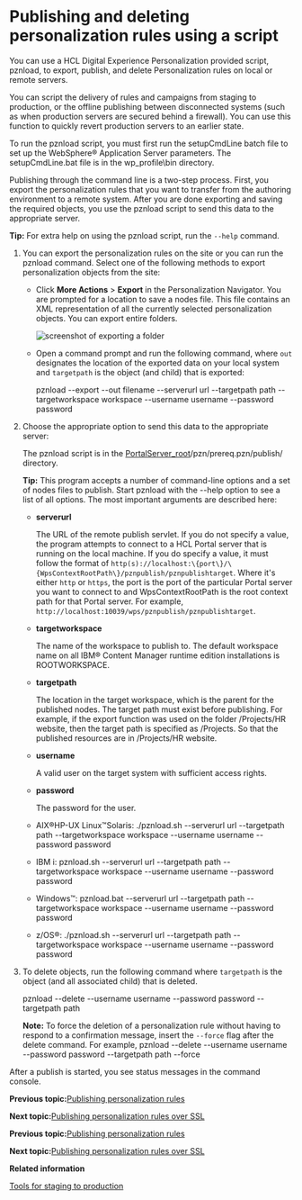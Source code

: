 # Publishing and deleting personalization rules using a script

You can use a HCL Digital Experience Personalization provided script, pznload, to export, publish, and delete Personalization rules on local or remote servers.

You can script the delivery of rules and campaigns from staging to production, or the offline publishing between disconnected systems \(such as when production servers are secured behind a firewall\). You can use this function to quickly revert production servers to an earlier state.

To run the pznload script, you must first run the setupCmdLine batch file to set up the WebSphere® Application Server parameters. The setupCmdLine.bat file is in the wp\_profile\\bin directory.

Publishing through the command line is a two-step process. First, you export the personalization rules that you want to transfer from the authoring environment to a remote system. After you are done exporting and saving the required objects, you use the pznload script to send this data to the appropriate server.

**Tip:** For extra help on using the pznload script, run the `--help` command.

1.  You can export the personalization rules on the site or you can run the pznload command. Select one of the following methods to export personalization objects from the site:

    -   Click **More Actions** \> **Export** in the Personalization Navigator. You are prompted for a location to save a nodes file. This file contains an XML representation of all the currently selected personalization objects. You can export entire folders.

        ![screenshot of exporting a folder](../images/pzn_screen_export.jpg " Exporting a folder to the file system")

    -   Open a command prompt and run the following command, where `out` designates the location of the exported data on your local system and `targetpath` is the object \(and child\) that is exported:

        pznload --export --out filename --serverurl url --targetpath path --targetworkspace workspace --username username --password password

2.  Choose the appropriate option to send this data to the appropriate server:

    The pznload script is in the [PortalServer\_root](../reference/wpsdirstr.md#portal_server_root_usr)/pzn/prereq.pzn/publish/ directory.

    **Tip:** This program accepts a number of command-line options and a set of nodes files to publish. Start pznload with the --help option to see a list of all options. The most important arguments are described here:

    -   **serverurl**

        The URL of the remote publish servlet. If you do not specify a value, the program attempts to connect to a HCL Portal server that is running on the local machine. If you do specify a value, it must follow the format of `http(s)://localhost:\{port\}/\{WpsContextRootPath\}/pznpublish/pznpublishtarget`. Where it's either `http` or `https`, the port is the port of the particular Portal server you want to connect to and WpsContextRootPath is the root context path for that Portal server. For example, `http://localhost:10039/wps/pznpublish/pznpublishtarget`.

    -   **targetworkspace**

        The name of the workspace to publish to. The default workspace name on all IBM® Content Manager runtime edition installations is ROOTWORKSPACE.

    -   **targetpath**

        The location in the target workspace, which is the parent for the published nodes. The target path must exist before publishing. For example, if the export function was used on the folder /Projects/HR website, then the target path is specified as /Projects. So that the published resources are in /Projects/HR website.

    -   **username**

        A valid user on the target system with sufficient access rights.

    -   **password**

        The password for the user.

    -   AIX®HP-UX Linux™Solaris: ./pznload.sh --serverurl url --targetpath path --targetworkspace workspace --username username --password password
    -   IBM i: pznload.sh --serverurl url --targetpath path --targetworkspace workspace --username username --password password
    -   Windows™: pznload.bat --serverurl url --targetpath path --targetworkspace workspace --username username --password password
    -   z/OS®: ./pznload.sh --serverurl url --targetpath path --targetworkspace workspace --username username --password password
3.  To delete objects, run the following command where `targetpath` is the object \(and all associated child\) that is deleted.

    pznload --delete --username username --password password --targetpath path

    **Note:** To force the deletion of a personalization rule without having to respond to a confirmation message, insert the `--force` flag after the delete command. For example, pznload --delete --username username --password password --targetpath path --force


After a publish is started, you see status messages in the command console.


**Previous topic:**[Publishing personalization rules](../pzn/pzn_publishing_objects.md)

**Next topic:**[Publishing personalization rules over SSL](../pzn/pzn_publish_secure.md)


**Previous topic:**[Publishing personalization rules](../pzn/pzn_publishing_objects.md)

**Next topic:**[Publishing personalization rules over SSL](../pzn/pzn_publish_secure.md)

**Related information**  


[Tools for staging to production](../deploy/dep_tools.md)

